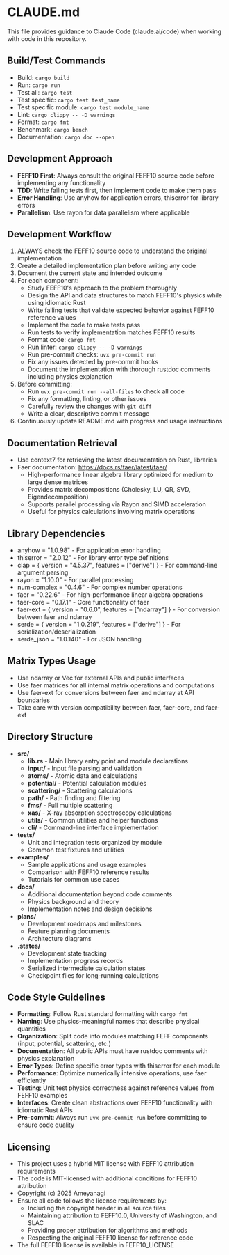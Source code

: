 # CLAUDE.md

This file provides guidance to Claude Code (claude.ai/code) when working with code in this repository.

## Build/Test Commands
- Build: `cargo build`
- Run: `cargo run`
- Test all: `cargo test`
- Test specific: `cargo test test_name`
- Test specific module: `cargo test module_name`
- Lint: `cargo clippy -- -D warnings`
- Format: `cargo fmt`
- Benchmark: `cargo bench`
- Documentation: `cargo doc --open`

## Development Approach
- **FEFF10 First**: Always consult the original FEFF10 source code before implementing any functionality
- **TDD**: Write failing tests first, then implement code to make them pass
- **Error Handling**: Use anyhow for application errors, thiserror for library errors
- **Parallelism**: Use rayon for data parallelism where applicable

## Development Workflow
1. ALWAYS check the FEFF10 source code to understand the original implementation
2. Create a detailed implementation plan before writing any code
3. Document the current state and intended outcome
4. For each component:
   - Study FEFF10's approach to the problem thoroughly
   - Design the API and data structures to match FEFF10's physics while using idiomatic Rust
   - Write failing tests that validate expected behavior against FEFF10 reference values
   - Implement the code to make tests pass
   - Run tests to verify implementation matches FEFF10 results
   - Format code: `cargo fmt`
   - Run linter: `cargo clippy -- -D warnings`
   - Run pre-commit checks: `uvx pre-commit run`
   - Fix any issues detected by pre-commit hooks
   - Document the implementation with thorough rustdoc comments including physics explanation
5. Before committing:
   - Run `uvx pre-commit run --all-files` to check all code
   - Fix any formatting, linting, or other issues
   - Carefully review the changes with `git diff`
   - Write a clear, descriptive commit message
6. Continuously update README.md with progress and usage instructions

## Documentation Retrieval
- Use context7 for retrieving the latest documentation on Rust, libraries
- Faer documentation: https://docs.rs/faer/latest/faer/
  - High-performance linear algebra library optimized for medium to large dense matrices
  - Provides matrix decompositions (Cholesky, LU, QR, SVD, Eigendecomposition)
  - Supports parallel processing via Rayon and SIMD acceleration
  - Useful for physics calculations involving matrix operations

## Library Dependencies
- anyhow = "1.0.98" - For application error handling
- thiserror = "2.0.12" - For library error type definitions
- clap = { version = "4.5.37", features = ["derive"] } - For command-line argument parsing
- rayon = "1.10.0" - For parallel processing
- num-complex = "0.4.6" - For complex number operations
- faer = "0.22.6" - For high-performance linear algebra operations
- faer-core = "0.17.1" - Core functionality of faer
- faer-ext = { version = "0.6.0", features = ["ndarray"] } - For conversion between faer and ndarray
- serde = { version = "1.0.219", features = ["derive"] } - For serialization/deserialization
- serde_json = "1.0.140" - For JSON handling

## Matrix Types Usage
- Use ndarray or Vec for external APIs and public interfaces
- Use faer matrices for all internal matrix operations and computations
- Use faer-ext for conversions between faer and ndarray at API boundaries
- Take care with version compatibility between faer, faer-core, and faer-ext

## Directory Structure
- **src/**
  - **lib.rs** - Main library entry point and module declarations
  - **input/** - Input file parsing and validation
  - **atoms/** - Atomic data and calculations
  - **potential/** - Potential calculation modules
  - **scattering/** - Scattering calculations
  - **path/** - Path finding and filtering
  - **fms/** - Full multiple scattering
  - **xas/** - X-ray absorption spectroscopy calculations
  - **utils/** - Common utilities and helper functions
  - **cli/** - Command-line interface implementation
- **tests/**
  - Unit and integration tests organized by module
  - Common test fixtures and utilities
- **examples/**
  - Sample applications and usage examples
  - Comparison with FEFF10 reference results
  - Tutorials for common use cases
- **docs/**
  - Additional documentation beyond code comments
  - Physics background and theory
  - Implementation notes and design decisions
- **plans/**
  - Development roadmaps and milestones
  - Feature planning documents
  - Architecture diagrams
- **.states/**
  - Development state tracking
  - Implementation progress records
  - Serialized intermediate calculation states
  - Checkpoint files for long-running calculations

## Code Style Guidelines
- **Formatting**: Follow Rust standard formatting with `cargo fmt`
- **Naming**: Use physics-meaningful names that describe physical quantities
- **Organization**: Split code into modules matching FEFF components (input, potential, scattering, etc.)
- **Documentation**: All public APIs must have rustdoc comments with physics explanation
- **Error Types**: Define specific error types with thiserror for each module
- **Performance**: Optimize numerically intensive operations, use faer efficiently
- **Testing**: Unit test physics correctness against reference values from FEFF10 examples
- **Interfaces**: Create clean abstractions over FEFF10 functionality with idiomatic Rust APIs
- **Pre-commit**: Always run `uvx pre-commit run` before committing to ensure code quality

## Licensing
- This project uses a hybrid MIT license with FEFF10 attribution requirements
- The code is MIT-licensed with additional conditions for FEFF10 attribution
- Copyright (c) 2025 Ameyanagi
- Ensure all code follows the license requirements by:
  - Including the copyright header in all source files
  - Maintaining attribution to FEFF10.0, University of Washington, and SLAC
  - Providing proper attribution for algorithms and methods
  - Respecting the original FEFF10 license for reference code
- The full FEFF10 license is available in FEFF10_LICENSE
